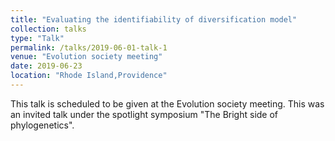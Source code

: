 ```yaml
---
title: "Evaluating the identifiability of diversification model"
collection: talks
type: "Talk"
permalink: /talks/2019-06-01-talk-1
venue: "Evolution society meeting"
date: 2019-06-23
location: "Rhode Island,Providence"
---
```


This talk is scheduled to be given at the Evolution society meeting. This was an invited talk under the spotlight symposium "The Bright side of phylogenetics".
